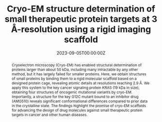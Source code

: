 ---
title: "Cryo-EM structure determination of small therapeutic protein targets at 3 Å-resolution using a rigid imaging scaffold"
authors:
- admin
- Kyle Meador
- Mark A. Arbing
- Michael R. Sawaya
- Morgan Gee
- Duilio Cascio
- Emma Gleave
- Judit É. Debreczeni
- Jason Breed
- Karoline Leopold
- Ankoor Patel
- Dushyant Jahagirdar
- Bronwyn Lyons
- Sriram Subramaniam
- Chris Phillips
- Todd O. Yeates

date: "2023-09-05T00:00:00Z"
doi: "https://doi.org/10.1073/pnas.2305494120"

# Schedule page publish date (NOT publication's date).
publishDate: "2017-04-01T00:00:00Z"

# Publication type.
# Legend: 0 = Uncategorized; 1 = Conference paper; 2 = Journal article;
# 3 = Preprint / Working Paper; 4 = Report; 5 = Book; 6 = Book section;
# 7 = Thesis; 8 = Patent
publication_types: ["2"]

# Publication name and optional abbreviated publication name.
publication: "*Proceedings of the National Academy of Sciences*, 120, 37"
publication_short: ""

abstract: Cryoelectron microscopy (Cryo-EM) has enabled structural determination of proteins larger than about 50 kDa, including many intractable by any other method, but it has largely failed for smaller proteins. Here, we obtain structures of small proteins by binding them to a rigid molecular scaffold based on a designed protein cage, revealing atomic details at resolutions reaching 2.9 Å. We apply this system to the key cancer signaling protein KRAS (19 kDa in size), obtaining four structures of oncogenic mutational variants by cryo-EM. Importantly, a structure for the key G12C mutant bound to an inhibitor drug (AMG510) reveals significant conformational differences compared to prior data in the crystalline state. The findings highlight the promise of cryo-EM scaffolds for advancing the design of drug molecules against small therapeutic protein targets in cancer and other human diseases.

# Summary. An optional shortened abstract.
# summary: Lorem ipsum dolor sit amet, consectetur adipiscing elit. Duis posuere tellus ac convallis placerat. Proin tincidunt magna sed ex sollicitudin condimentum.

# links:
# - name: ""
#   url: ""
url_pdf: https://www.pnas.org/doi/epdf/10.1073/pnas.2305494120
# url_code: ''
# url_dataset: ''
# url_poster: ''
# url_project: ''
# url_slides: ''
# url_source: ''
# url_video: ''

# Featured image
# To use, add an image named `featured.jpg/png` to your page's folder. 
image:
  caption: ''
  focal_point: ""

# Associated Projects (optional).
#   Associate this publication with one or more of your projects.
#   Simply enter your project's folder or file name without extension.
#   E.g. `internal-project` references `content/project/internal-project/index.md`.
#   Otherwise, set `projects: []`.
projects: []

# Slides (optional).
#   Associate this publication with Markdown slides.
#   Simply enter your slide deck's filename without extension.
#   E.g. `slides: "example"` references `content/slides/example/index.md`.
#   Otherwise, set `slides: ""`.
# slides: example
---